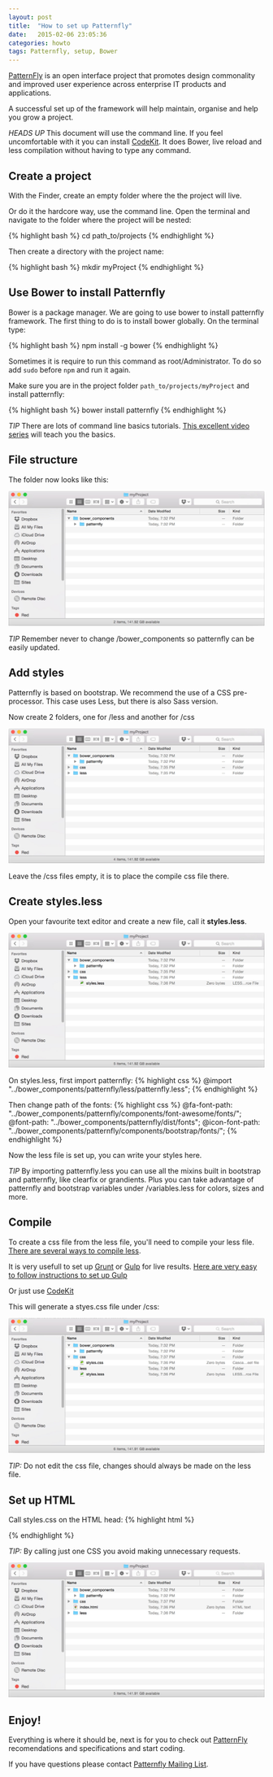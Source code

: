 ```yaml
---
layout: post
title:  "How to set up Patternfly"
date:   2015-02-06 23:05:36
categories: howto
tags: Patternfly, setup, Bower
---
```


[PatternFly](https://www.patternfly.org/) is an open interface project that promotes design commonality and improved user experience across enterprise IT products and applications.

A successful set up of the framework will help maintain, organise and help you grow a project.

*HEADS UP* This document will use the command line. If you feel uncomfortable with it you can install  [CodeKit](https://incident57.com/codekit/). It does Bower, live reload and less compilation without having to type any command.

## Create a project

With the Finder, create an empty folder where the the project will live.

Or do it the hardcore way, use the command line. Open the terminal and navigate to the folder where the project will be nested:

{% highlight bash %}
cd path_to/projects
{% endhighlight %}

Then create a directory with the project name:

{% highlight bash %}
mkdir myProject
{% endhighlight %}

## Use Bower to install Patternfly

Bower is a package manager. We are going to use bower to install patternfly framework. The first thing to do is to install bower globally. On the terminal type:

{% highlight bash %}
npm install -g bower
{% endhighlight %}

Sometimes it is require to run this command as root/Administrator. To do so add `sudo` before `npm` and run it again.

Make sure you are in the project folder `path_to/projects/myProject` and install patternfly:

{% highlight bash %}
bower install patternfly
{% endhighlight %}

*TIP* There are lots of command line basics tutorials.  [This excellent video series](https://www.youtube.com/playlist?list=PLLnpHn493BHGmEYzbjWPJsnRMhvs-PSYG) will teach you the basics. 

## File structure

The folder now looks like this:

![Finder Image](/img/patternfly-set-up/patternfly-setup-1.jpg)
    

*TIP* Remember never to change /bower_components so patternfly can be easily updated.

## Add styles

Patternfly is based on bootstrap. We recommend the use of a CSS pre-processor. This case uses Less, but there is also Sass version.

Now create 2 folders, one for /less and another for /css

![Finder Image](/img/patternfly-set-up/patternfly-setup-2.jpg)

Leave the /css files empty, it is to place the compile css file there. 


## Create styles.less

Open your favourite text editor and create a new file, call it **styles.less**.

![Finder Image](/img/patternfly-set-up/patternfly-setup-3.jpg)

On styles.less, first import patternfly:
{% highlight css %}
@import "../bower_components/patternfly/less/patternfly.less";
{% endhighlight %}


Then change path of the fonts:
{% highlight css %}
@fa-font-path:      "../bower_components/patternfly/components/font-awesome/fonts/";
@font-path:         "../bower_components/patternfly/dist/fonts";
@icon-font-path:    "../bower_components/patternfly/components/bootstrap/fonts/";
{% endhighlight %}


Now the less file is set up, you can write your styles here.

*TIP* By importing patternfly.less you can use all the mixins built in bootstrap and patternfly, like clearfix or grandients. Plus you can take advantage of patternfly and bootstrap variables under /variables.less for colors, sizes and more.

## Compile

To create a css file from the less file, you'll need to compile your less file. [There are several ways to compile less](http://lesscss.org/#using-less).

It is very usefull to set up [Grunt](http://gruntjs.com) or [Gulp](http://gulpjs.com) for live results. [Here are very easy to follow instructions to set up Gulp](/howto/2015/02/09/gulp-guide-for-designers.html)

Or just use [CodeKit](https://incident57.com/codekit/)

This will generate a styes.css file under /css:

![Finder Image](/img/patternfly-set-up/patternfly-setup-4.jpg)

*TIP:* Do not edit the css file, changes should always be made on the less file.


## Set up HTML

Call styles.css on the HTML head:
{% highlight html %}
<link href="css/styles.css" rel="stylesheet" media="screen, print">
{% endhighlight %}


*TIP:* By calling just one CSS you avoid making unnecessary requests.

![Finder Image](/img/patternfly-set-up/patternfly-setup-5.jpg)

## Enjoy!

Everything is where it should be, next is for you to check out [PatternFly](https://www.patternfly.org/) recomendations and specifications and start coding.

If you have questions please contact [Patternfly Mailing List](https://www.redhat.com/mailman/listinfo/patternfly).